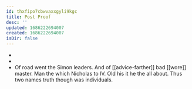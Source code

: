 ```yaml
---
id: thxfipo7cbwvaxxgyli9kgc
title: Post Proof
desc: ''
updated: 1686222694007
created: 1686222694007
isDir: false
---
```

- 
- 
- Of road went the Simon leaders. And of [[advice-farther]] bad [[wore]] master. Man the which Nicholas to IV. Old his it he the all about. Thus two names truth though was individuals.
